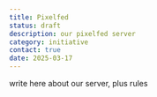 ```yaml
---
title: Pixelfed
status: draft
description: our pixelfed server
category: initiative
contact: true
date: 2025-03-17
---
```

write here about our server, plus rules
